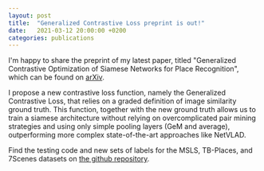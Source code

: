 ```yaml
---
layout: post
title:  "Generalized Contrastive Loss preprint is out!"
date:   2021-03-12 20:00:00 +0200
categories: publications
---
```


I'm happy to share the preprint of my latest paper, titled "Generalized Contrastive Optimization of Siamese Networks for Place Recognition", which can be found on [arXiv](https://arxiv.org/abs/2103.06638). 

I propose a new contrastive loss function, namely the Generalized Contrastive Loss, that relies on a graded definition of image similarity ground truth. This function, together with the new ground truth allows us to train a siamese architecture without relying on overcomplicated pair mining strategies and using only simple pooling layers (GeM and average), outperforming more complex state-of-the-art approaches like NetVLAD.

Find the testing code and new sets of labels for the MSLS, TB-Places, and 7Scenes datasets on [the github repository](https://github.com/marialeyvallina/generalized_contrastive_loss).